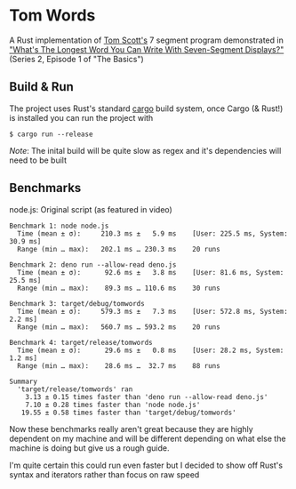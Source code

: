 # Tom Words

A Rust implementation of [Tom Scott's](https://tomscott.com) 7 segment program demonstrated in ["What's The Longest Word You Can Write With Seven-Segment Displays?"](https://www.youtube.com/watch?v=zp4BMR88260) (Series 2, Episode 1 of "The Basics")

## Build & Run

The project uses Rust's standard [cargo](https://doc.rust-lang.org/cargo/) build system, once Cargo (& Rust!) is installed you can run the project with

```
$ cargo run --release
```

*Note*: The inital build will be quite slow as regex and it's dependencies will need to be built

## Benchmarks

node.js: Original script (as featured in video)

```
Benchmark 1: node node.js
  Time (mean ± σ):     210.3 ms ±   5.9 ms    [User: 225.5 ms, System: 30.9 ms]
  Range (min … max):   202.1 ms … 230.3 ms    20 runs
 
Benchmark 2: deno run --allow-read deno.js
  Time (mean ± σ):      92.6 ms ±   3.8 ms    [User: 81.6 ms, System: 25.5 ms]
  Range (min … max):    89.3 ms … 110.6 ms    30 runs
 
Benchmark 3: target/debug/tomwords
  Time (mean ± σ):     579.3 ms ±   7.3 ms    [User: 572.8 ms, System: 2.2 ms]
  Range (min … max):   560.7 ms … 593.2 ms    20 runs
 
Benchmark 4: target/release/tomwords
  Time (mean ± σ):      29.6 ms ±   0.8 ms    [User: 28.2 ms, System: 1.2 ms]
  Range (min … max):    28.6 ms …  32.7 ms    88 runs
 
Summary
  'target/release/tomwords' ran
    3.13 ± 0.15 times faster than 'deno run --allow-read deno.js'
    7.10 ± 0.28 times faster than 'node node.js'
   19.55 ± 0.58 times faster than 'target/debug/tomwords'
```

Now these benchmarks really aren't great because they are highly dependent on my machine and will be different depending on what else the machine is doing but give us a rough guide.

I'm quite certain this could run even faster but I decided to show off Rust's syntax and iterators rather than focus on raw speed
